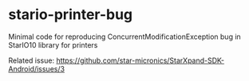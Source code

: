 # stario-printer-bug
Minimal code for reproducing ConcurrentModificationException bug in StarIO10 library for printers

Related issue: https://github.com/star-micronics/StarXpand-SDK-Android/issues/3
